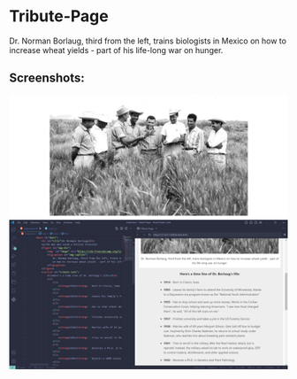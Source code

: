 # Tribute-Page
Dr. Norman Borlaug, third from the left, trains biologists in Mexico on how to increase wheat yields - part of his life-long war on hunger.

## Screenshots:
![Debug image](/image1.png)
![Debug image](/image2.png)